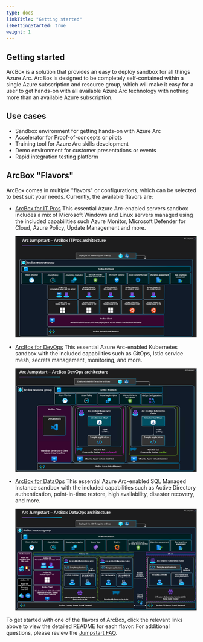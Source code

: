```yaml
---
type: docs
linkTitle: "Getting started"
isGettingStarted: true
weight: 1
---
```


## Getting started

ArcBox is a solution that provides an easy to deploy sandbox for all things Azure Arc. ArcBox is designed to be completely self-contained within a single Azure subscription and resource group, which will make it easy for a user to get hands-on with all available Azure Arc technology with nothing more than an available Azure subscription.

## Use cases

- Sandbox environment for getting hands-on with Azure Arc
- Accelerator for Proof-of-concepts or pilots
- Training tool for Azure Arc skills development
- Demo environment for customer presentations or events
- Rapid integration testing platform

## ArcBox "Flavors"

ArcBox comes in multiple "flavors" or configurations, which can be selected to best suit your needs. Currently, the available flavors are:

- [ArcBox for IT Pros](../ITPro)
    This essential Azure Arc-enabled servers sandbox includes a mix of Microsoft Windows and Linux servers managed using the included capabilities such Azure Monitor, Microsoft Defender for Cloud, Azure Policy, Update Management and more.

    ![Screenshot showing ArcBox for IT Pros architecture diagram](./../ITPro/arch_itpro.png)

- [ArcBox for DevOps](../DevOps)
    This essential Azure Arc-enabled Kubernetes sandbox with the included capabilities such as GitOps, Istio service mesh, secrets management, monitoring, and more.

    ![Screenshot showing ArcBox for DevOps architecture diagram](./../DevOps/arch_devops.png)

- [ArcBox for DataOps](../DataOps)
    This essential Azure Arc-enabled SQL Managed Instance sandbox with the included capabilities such as Active Directory authentication, point-in-time restore, high availability, disaster recovery, and more.

    ![Screenshot showing ArcBox for DevOps architecture diagram](./../DataOps/arch_dataops.png)

To get started with one of the flavors of ArcBox, click the relevant links above to view the detailed README for each flavor. For additional questions, please review the [Jumpstart FAQ](../faq/).
